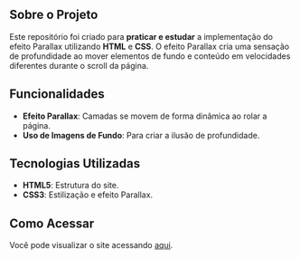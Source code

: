 ## Sobre o Projeto

Este repositório foi criado para **praticar e estudar** a implementação do efeito Parallax utilizando **HTML** e **CSS**. O efeito Parallax cria uma sensação de profundidade ao mover elementos de fundo e conteúdo em velocidades diferentes durante o scroll da página.

## Funcionalidades

- **Efeito Parallax**: Camadas se movem de forma dinâmica ao rolar a página.
- **Uso de Imagens de Fundo**: Para criar a ilusão de profundidade.

## Tecnologias Utilizadas

- **HTML5**: Estrutura do site.
- **CSS3**: Estilização e efeito Parallax.

## Como Acessar

Você pode visualizar o site acessando [aqui](https://matheusfranca10.github.io/parallax).

